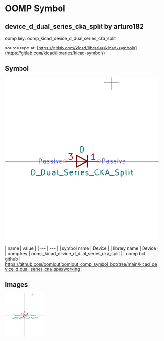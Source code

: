 # OOMP Symbol  
## device_d_dual_series_cka_split  by arturo182  
  
oomp key: oomp_kicad_device_d_dual_series_cka_split  
  
source repo at: [https://gitlab.com/kicad/libraries/kicad-symbols](https://gitlab.com/kicad/libraries/kicad-symbols)  
## Symbol  
  
[![working.png](working_600.png)](working.png)  
| name | value | 
| --- | --- | 
| symbol name | Device | 
| library name | Device | 
| oomp key | oomp_kicad_device_d_dual_series_cka_split | 
| oomp bot github | https://github.com/oomlout/oomlout_oomp_symbol_bot/tree/main/kicad_device_d_dual_series_cka_split/working | 
## Images  
  
[![working.png](working_140.png)](working.png)  
